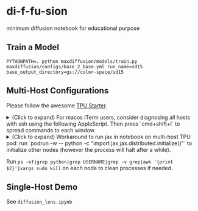 # di-f-fu-sion
minimum diffusion notebook for educational purpose

## Train a Model
```
PYTHONPATH=. python maxdiffusion/models/train.py maxdiffusion/configs/base_2_base.yml run_name=sd15 base_output_directory=gs://color-space/sd15
```

## Multi-Host Configurations

Please follow the awesome [TPU Starter](https://github.com/ayaka14732/tpu-starter).

<details>
<summary>
(Click to expand) For macos iTerm users, consider diagnosing all hosts with ssh using the following AppleScript. Then press `cmd+shift+I` to spread commands to each window.
</summary>

```osascript
tell application "iTerm"
	activate
	create window with default profile
	
	set sessionList to {current session of current window}
	
	tell current session of current window
		set newSession to (split vertically with default profile)
	end tell
	set beginning of sessionList to newSession
	
	repeat with i from 1 to 6
		tell current session of current window
			set newSession to (split horizontally with default profile)
		end tell
		set end of sessionList to newSession
	end repeat
	
	repeat with i from 0 to 7
		tell item (i + 1) of sessionList
			write text "gcloud compute tpus tpu-vm ssh ergodic-diffusion --worker=" & i
		end tell
	end repeat
end tell
```
</details>

<details>
<summary>
(Click to expand) Workaround to run jax in notebook on multi-host TPU pod: run `podrun -w -- python -c "import jax;jax.distributed.initialize()"` to initialize other nodes (however the process will halt after a while).
</summary>

```
from src.podrun import podrun

command = """import jax;jax.distributed.initialize()"""
podrun(command)
```

</details>

Run `ps -ef|grep python|grep USERNAME|grep -v grep|awk '{print $2}'|xargs sudo kill` on each node to clean processes if needed.

## Single-Host Demo

See `diffusion_lens.ipynb`